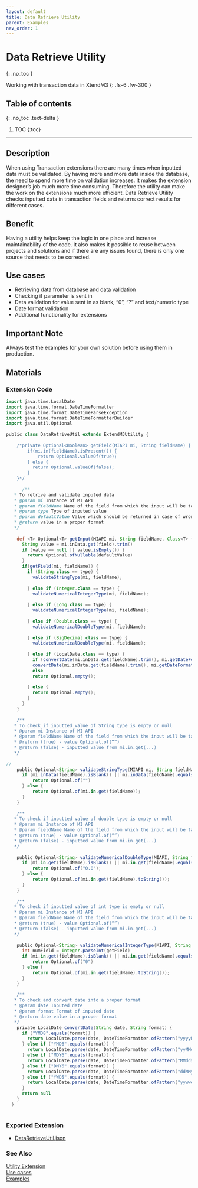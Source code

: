 ```yaml
---
layout: default
title: Data Retrieve Utility
parent: Examples
nav_order: 1
---
```

 
# Data Retrieve Utility
{: .no_toc }
 
Working with transaction data in XtendM3
{: .fs-6 .fw-300 }
 
## Table of contents
{: .no_toc .text-delta }
 
1. TOC
{:toc}
 
---
 
## Description
When using Transaction extensions there are many times when inputted data must be validated. By having more and more data inside the database, the need to spend more time on validation increases. It makes the extension designer’s job much more time consuming. Therefore the utility can make the work on the extensions much more efficient. Data Retrieve Utility checks inputted data in transaction fields and returns correct results for different cases.
 
## Benefit
Having a utility helps keep the logic in one place and increase maintainability of the code. It also makes it possible to reuse between projects and solutions and if there are any issues found, there is only one source that needs to be corrected.
 
 
## Use cases
* Retrieving data from database and data validation
* Checking if parameter is sent in 
* Data validation for value sent in as blank, “0”, “?” and text/numeric type
* Date format validation
* Additional functionality for extensions
 
 
## Important Note
Always test the examples for your own solution before using them in production.
 
## Materials
 
### Extension Code
```groovy
import java.time.LocalDate
import java.time.format.DateTimeFormatter
import java.time.format.DateTimeParseException
import java.time.format.DateTimeFormatterBuilder
import java.util.Optional
 
public class DataRetriveUtil extends ExtendM3Utility {
 
    /*private Optional<Boolean> getField(MIAPI mi, String fieldName) {
        if(mi.in(fieldName).isPresent()) {
            return Optional.valueOf(true);
        } else {
          return Optional.valueOf(false);
        }
    }*/
   
      /**
   * To retrive and validate inputed data
   * @param mi Instance of MI API
   * @param fieldName Name of the field from which the input will be taken to validation
   * @param type Type of inputed value
   * @param defaultValue Value which should be returned in case of wrong data input***
   * @return value in a proper format
   */
 
    def <T> Optional<T> getInput(MIAPI mi, String fieldName, Class<T> type, T defaultValue) {
      String value = mi.inData.get(field).trim()
      if (value == null || value.isEmpty()) {
        return Optional.ofNullable(defaultValue)
      }
      if(getField(mi, fieldName)) {
        if (String.class == type) {
          validateStringType(mi, fieldName);
 
        } else if (Integer.class == type) {
          validateNumericalIntegerType(mi, fieldName);
       
        } else if (Long.class == type) {
          validateNumericalIntegerType(mi, fieldName);
       
        } else if (Double.class == type) {
          validateNumericalDoubleType(mi, fieldName);
       
        } else if (BigDecimal.class == type) {
          validateNumericalDoubleType(mi, fieldName);
       
        } else if (LocalDate.class == type) {
          if (convertDate(mi.inData.get(fieldName).trim(), mi.getDateFormat()) != null)
          convertDate(mi.inData.get(fieldName).trim(), mi.getDateFormat());
          else
          return Optional.empty();
         
        } else {
          return Optional.empty();
        }
      }
    }
   
 	/**
   * To check if inputted value of String type is empty or null
   * @param mi Instance of MI API
   * @param fieldName Name of the field from which the input will be taken to get information from field
   * @return (true) - value Optional.of(“”)
   * @return (false) - inputted value from mi.in.get(...)  
   */
 
//
    public Optional<String> validateStringType(MIAPI mi, String fieldName){
      if (mi.inData(fieldName).isBlank() || mi.inData(fieldName).equals("?")){
          return Optional.of("")
      } else {
          return Optional.of(mi.in.get(fieldName));
      }
    }
 
	/**
   * To check if inputted value of double type is empty or null
   * @param mi Instance of MI API
   * @param fieldName Name of the field from which the input will be taken to get information from field
   * @return (true) - value Optional.of(“”)
   * @return (false) - inputted value from mi.in.get(...)  
   */
 
    public Optional<String> validateNumericalDoubleType(MIAPI, String fieldName){
      if (mi.in.get(fieldName).isBlank() || mi.in.get(fieldName).equals("?")){
          return Optional.of("0.0");
      } else {
          return Optional.of(mi.in.get(fieldName).toString());
      }
    }
   
	/**
   * To check if inputted value of int type is empty or null
   * @param mi Instance of MI API
   * @param fieldName Name of the field from which the input will be taken to get information from field
   * @return (true) - value Optional.of(“”)
   * @return (false) - inputted value from mi.in.get(...)  
   */
 
    public Optional<String> validateNumericalIntegerType(MIAPI, String getField){
      int numField = Integer.parseInt(getField)
      if (mi.in.get(fieldName).isBlank() || mi.in.get(fieldName).equals("?")){
          return Optional.of("0")
      } else {
          return Optional.of(mi.in.get(fieldName).toString());
      }
    }
   
    /**
   * To check and convert date into a proper format
   * @param date Inputed date
   * @param format Format of inputed date
   * @return date value in a proper format
   */
    private LocalDate convertDate(String date, String format) {
      if ("YMD8".equals(format)) {
        return LocalDate.parse(date, DateTimeFormatter.ofPattern("yyyyMMdd"))
      } else if ("YMD6".equals(format)) {
        return LocalDate.parse(date, DateTimeFormatter.ofPattern("yyMMdd"))
      } else if ("MDY6".equals(format)) {
        return LocalDate.parse(date, DateTimeFormatter.ofPattern("MMddyy"))
      } else if ("DMY6".equals(format)) {
        return LocalDate.parse(date, DateTimeFormatter.ofPattern("ddMMyy"))
      } else if ("YWD5".equals(format)) {
        return LocalDate.parse(date, DateTimeFormatter.ofPattern("yywwe"))
      }
      return null
    }
  }
 
```
 
### Exported Extension
- [DataRetrieveUtil.json](../../../assets/attachments/util-dataretriever/UTILITY-DataRetriveUtil.json)
 
### See Also
[Utility Extension](../../../examples/Utility-extension)<br>
[Use cases](../../../examples/use-cases)<br>
[Examples](../../../examples)
 
 
 
 

